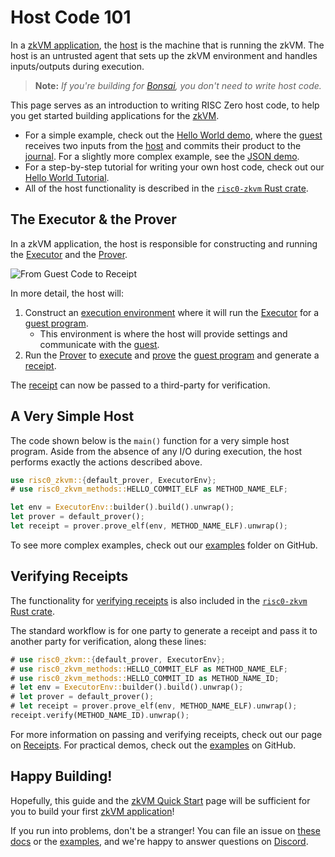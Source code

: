 # Host Code 101

In a [zkVM application], the [host] is the machine that is running the zkVM.
The host is an untrusted agent that sets up the zkVM environment and handles inputs/outputs during execution.

> **Note:** _If you're building for [Bonsai], you don't need to write host code._

This page serves as an introduction to writing RISC Zero host code, to help you get started building applications for the [zkVM].

- For a simple example, check out the [Hello World demo], where the [guest] receives two inputs from the [host] and commits their product to the [journal]. For a slightly more complex example, see the [JSON demo].
- For a step-by-step tutorial for writing your own host code, check out our [Hello World Tutorial].
- All of the host functionality is described in the [`risc0-zkvm` Rust crate].

## The Executor & the Prover

In a zkVM application, the host is responsible for constructing and running the [Executor] and the [Prover].

![From Guest Code to Receipt](/diagrams/from-rust-to-receipt.png)

In more detail, the host will:

1. Construct an [execution environment] where it will run the [Executor] for a [guest program].
   - This environment is where the host will provide settings and communicate with the [guest].
2. Run the [Prover] to [execute] and [prove] the [guest program] and generate a [receipt].

The [receipt] can now be passed to a third-party for verification.

## A Very Simple Host

The code shown below is the `main()` function for a very simple host program.
Aside from the absence of any I/O during execution, the host performs exactly the actions described above.

```rust
use risc0_zkvm::{default_prover, ExecutorEnv};
# use risc0_zkvm_methods::HELLO_COMMIT_ELF as METHOD_NAME_ELF;

let env = ExecutorEnv::builder().build().unwrap();
let prover = default_prover();
let receipt = prover.prove_elf(env, METHOD_NAME_ELF).unwrap();
```

To see more complex examples, check out our [examples] folder on GitHub.

## Verifying Receipts

The functionality for [verifying receipts] is also included in the [`risc0-zkvm` Rust crate].

The standard workflow is for one party to generate a receipt and pass it to another party for verification, along these lines:

```rust
# use risc0_zkvm::{default_prover, ExecutorEnv};
# use risc0_zkvm_methods::HELLO_COMMIT_ELF as METHOD_NAME_ELF;
# use risc0_zkvm_methods::HELLO_COMMIT_ID as METHOD_NAME_ID;
# let env = ExecutorEnv::builder().build().unwrap();
# let prover = default_prover();
# let receipt = prover.prove_elf(env, METHOD_NAME_ELF).unwrap();
receipt.verify(METHOD_NAME_ID).unwrap();
```

For more information on passing and verifying receipts, check out our page on [Receipts].
For practical demos, check out the [examples] on GitHub.

## Happy Building!

Hopefully, this guide and the [zkVM Quick Start] page will be sufficient for you to build your first [zkVM application]!

If you run into problems, don't be a stranger!
You can file an issue on [these docs] or the [examples], and we're happy to answer questions on [Discord].

[Bonsai]: ../../bonsai/bonsai-overview.md

[Discord]: https://discord.gg/risczero

[examples]: https://github.com/risc0/risc0/tree/release-0.19/examples

[execute]: /terminology#execute

[execution environment]: https://docs.rs/risc0-zkvm/0.19/risc0_zkvm/struct.ExecutorEnv.html

[executor]: /terminology#executor

[guest]: /terminology#guest

[`guest` module]: https://docs.rs/risc0-zkvm/0.19/risc0_zkvm/guest

[guest program]: /terminology#guest-program

[Hello World demo]: https://github.com/risc0/risc0/tree/release-0.19/examples/hello-world

[Hello World Tutorial]: https://github.com/risc0/risc0/blob/release-0.19/examples/hello-world

[host]: /terminology#host

[journal]: /terminology#journal

[JSON demo]: https://github.com/risc0/risc0/blob/release-0.19/examples/json/src/main.rs

[method]: /terminology#method

[prove]: /terminology#prove

[Prover]: /terminology#prover

[proves]: /terminology#validity-proof

[receipt]: /terminology#receipt

[Receipts]: receipts.md

[`risc0-zkvm` Rust crate]: https://docs.rs/risc0-zkvm

[these docs]: https://github.com/risc0/risc0/issues/new/choose

[verifies]: /terminology#verify

[verifying receipts]: https://docs.rs/risc0-zkvm/0.19/risc0_zkvm/struct.Receipt.html#method.verify

[zkVM Quick Start]: ../quickstart.md

[zkVM Overview]: ../zkvm_overview.md

[zkVM Application]: ../zkvm_overview.md

[zkVM]: ../zkvm_overview.md
